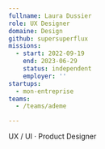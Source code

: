 ```yaml
---
fullname: Laura Dussier
role: UX Designer
domaine: Design
github: supersuperflux
missions:
  - start: 2022-09-19
    end: 2023-06-29
    status: independent
    employer: ''
startups:
  - mon-entreprise
teams:
  - /teams/ademe

---
```


UX / UI · Product Designer
